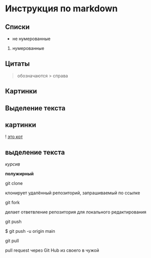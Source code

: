# Инструкция по markdown

## Списки
* не нумерованные
1. нумерованные


## Цитаты
> обозначаются > справа
## Картинки

## Выделение текста 
## картинки
! [это кот](kis.jpg)

## выделение текста 
*курсив*

**полужирный**

git clone

клонирует удалённый репозиторий, запрашиваемый по ссылке

git fork

делает ответвление репозитория для локального редактирования

git push

$ git push -u origin main

git pull

pull request через Git Hub из своего в чужой


